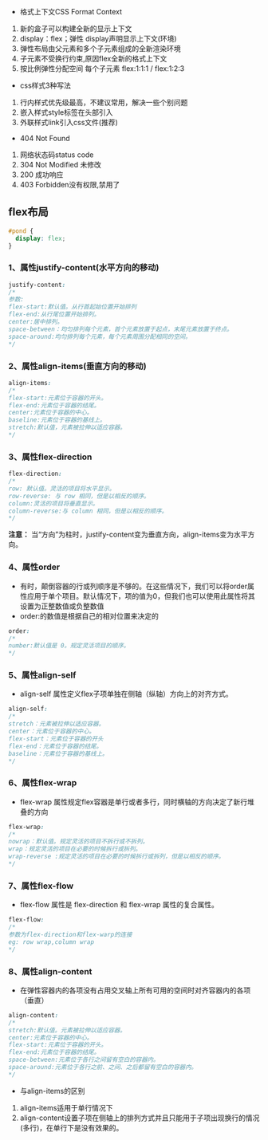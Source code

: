 - 格式上下文CSS Format Context
1. 新的盒子可以构建全新的显示上下文
2. display：flex；弹性
    display声明显示上下文(环境)
3. 弹性布局由父元素和多个子元素组成的全新渲染环境
4. 子元素不受换行约束,原因flex全新的格式上下文
5. 按比例弹性分配空间 每个子元素 flex:1:1:1  /  flex:1:2:3

- css样式3种写法
1. 行内样式优先级最高，不建议常用，解决一些个别问题
2. 嵌入样式style标签在头部引入
3. 外联样式link引入css文件(推荐)

- 404 Not Found
1. 网络状态码status code
2. 304 Not Modified 未修改
3. 200 成功响应
4. 403 Forbidden没有权限,禁用了 

## flex布局
```css
#pond {
  display: flex;
}
```

### 1、属性justify-content(水平方向的移动)
```css
justify-content:
/*
参数:
flex-start:默认值。从行首起始位置开始排列
flex-end:从行尾位置开始排列。
center:居中排列。
space-between：均匀排列每个元素，首个元素放置于起点，末尾元素放置于终点。
space-around:均匀排列每个元素，每个元素周围分配相同的空间。
*/
```
### 2、属性align-items(垂直方向的移动)
```css
align-items:
/*
flex-start:元素位于容器的开头。
flex-end:元素位于容器的结尾。
center:元素位于容器的中心。
baseline:元素位于容器的基线上。
stretch:默认值，元素被拉伸以适应容器。
*/
```
### 3、属性flex-direction
```css
flex-direction:
/*
row: 默认值。灵活的项目将水平显示。
row-reverse: 与 row 相同，但是以相反的顺序。
column:灵活的项目将垂直显示。
column-reverse:与 column 相同，但是以相反的顺序。
*/
```
**注意：**
当“方向”为柱时，justify-content变为垂直方向，align-items变为水平方向。 

### 4、属性order
- 有时，颠倒容器的行或列顺序是不够的。在这些情况下，我们可以将order属性应用于单个项目。默认情况下，项的值为0，但我们也可以使用此属性将其设置为正整数值或负整数值
- order:的数值是根据自己的相对位置来决定的
```css
order:
/*
number:默认值是 0。规定灵活项目的顺序。
*/
```
### 5、属性align-self
- align-self 属性定义flex子项单独在侧轴（纵轴）方向上的对齐方式。
```css
align-self:
/*
stretch：元素被拉伸以适应容器。
center：元素位于容器的中心。
flex-start：元素位于容器的开头
flex-end：元素位于容器的结尾。
baseline：元素位于容器的基线上。
*/
```
### 6、属性flex-wrap 
- flex-wrap 属性规定flex容器是单行或者多行，同时横轴的方向决定了新行堆叠的方向
```css
flex-wrap:
/*
nowrap：默认值。规定灵活的项目不拆行或不拆列。
wrap：规定灵活的项目在必要的时候拆行或拆列。
wrap-reverse :规定灵活的项目在必要的时候拆行或拆列，但是以相反的顺序。
*/
```
### 7、属性flex-flow
- flex-flow 属性是 flex-direction 和 flex-wrap 属性的复合属性。
```css
flex-flow:
/*
参数为flex-direction和flex-warp的连接
eg: row wrap,column wrap
*/
```

### 8、属性align-content
- 在弹性容器内的各项没有占用交叉轴上所有可用的空间时对齐容器内的各项（垂直）
```css
align-content:
/*
stretch:默认值。元素被拉伸以适应容器。
center:元素位于容器的中心。
flex-start:元素位于容器的开头。
flex-end:元素位于容器的结尾。
space-between:元素位于各行之间留有空白的容器内。
space-around:元素位于各行之前、之间、之后都留有空白的容器内。
*/
```
- 与align-items的区别
1. align-items适用于单行情况下
2. align-content设置子项在侧轴上的排列方式并且只能用于子项出现换行的情况(多行)，在单行下是没有效果的。

